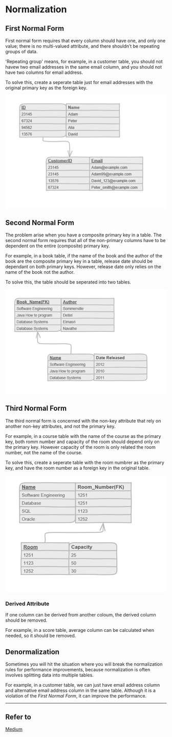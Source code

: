# Normalization

## First Normal Form
First normal form requires that every column should have one, and only one value; there is no multi-valued attribute, and there shouldn’t be repeating groups of data.

'Repeating group' means, for example, in a customer table, you should not havew two email addresses in the same email column, and you should not have two columns for email address. 

To solve this, create a seperate table just for email addresses with the original primary key as the foreign key.

![first-normal-form](img/first_normal_form.png)

## Second Normal Form
The problem arise when you have a composite primary key in a table. The second normal form requires that all of the non-primary columns have to be dependent on the entire (composite) primary key.

For example, in a book table, if the name of the book and the author of the book are the composite primary key in a table, release date should be dependant on both primary keys. However, release date only relies on the name of the book not the author.

To solve this, the table should be seperated into two tables.

![second-normal-form](img/second_normal_form.png)


## Third Normal Form
The third normal form is concerned with the non-key attribute that rely on another non-key attributes, and not the primary key.

For example, in a course table with the name of the course as the primary key, both romm number and capacity of the room should depend only on the primary key. However capacity of the room is only related the room number, not the name of the course.

To solve this, create a seperate table with the room numbrer as the primary key, and have the room number as a foreign key in the original table.

![third-normal-form](img/third_normal_form.png)

### Derived Attribute
If one column can be derived from another coloum, the derived column should be removed.

For example, in a score table, average column can be calculated when needed, so it should be removed.

## Denormalization
Sometimes you will hit the situation where you will break the normalization rules for performance improvements, because normalization is often involves splitting data into multiple tables.

For example, in a customer table, we can just have email address column and alternative email address column in the same table. Although it is a violation of the *First Normal Form*, it can improve the performance.


---
## Refer to
[Medium](https://medium.com/omarelgabrys-blog/database-normalization-part-7-ef7225150c7f)
